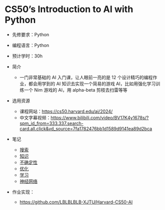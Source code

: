 # CS50’s Introduction to AI with Python

- 先修要求：Python
- 编程语言：Python
- 预计学时：30h
- 简介
  - 一门非常基础的 AI 入门课，让人眼前一亮的是 12 个设计精巧的编程作业，都会用学到的 AI 知识去实现一个简易的游戏 AI，比如用强化学习训练一个 Nim 游戏的 AI，用 alpha-beta 剪枝去扫雷等等
- 选用资源
  - 课程网站：https://cs50.harvard.edu/ai/2024/
  - 中文字幕视频：https://www.bilibili.com/video/BV17K4y1678s/?spm_id_from=333.337.search-card.all.click&vd_source=7fa1782476bb1d1589d9141ea89d2bca
- 笔记
  - [搜索](https://github.com/LBLBLBLB-XJTU/XJTU-CS-TryToRevive/blob/main/NotesByLiuBang/AI-Search.md)
  - [知识](https://github.com/LBLBLBLB-XJTU/XJTU-CS-TryToRevive/blob/main/NotesByLiuBang/AI-Knowledge.md)
  - [不确定性](https://github.com/LBLBLBLB-XJTU/XJTU-CS-TryToRevive/blob/main/NotesByLiuBang/AI-Uncertainty.md)
  - [优化](https://github.com/LBLBLBLB-XJTU/XJTU-CS-TryToRevive/blob/main/NotesByLiuBang/AI-Optimization.md)
  - [学习](https://github.com/LBLBLBLB-XJTU/XJTU-CS-TryToRevive/blob/main/NotesByLiuBang/AI-Learning.md)
  - [神经网络](https://github.com/LBLBLBLB-XJTU/XJTU-CS-TryToRevive/blob/main/NotesByLiuBang/AI-NeuralNetworks.md)

- 作业实现：
  - https://github.com/LBLBLBLB-XJTU/Harvard-CS50-AI
